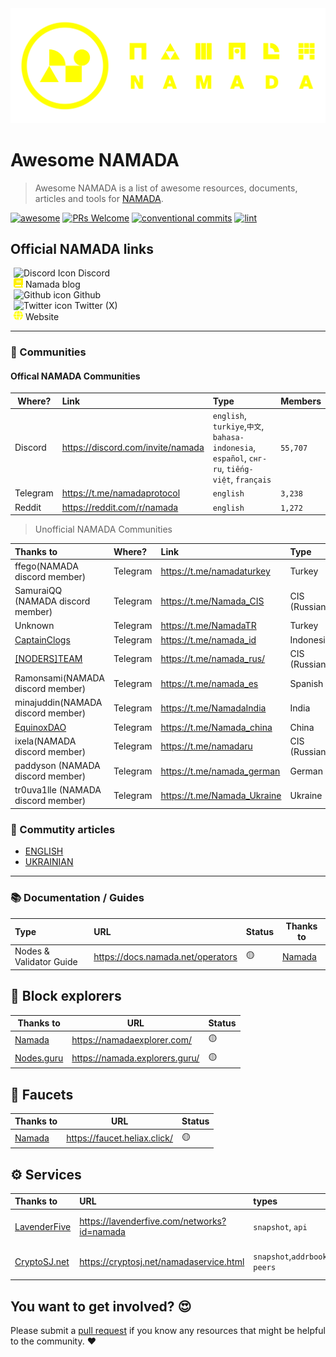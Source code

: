 <picture class="banner-logo-container">
  <source media="(prefers-color-scheme: dark)" srcset="./assets/logo_namada_for_dark_mode.svg">
  <source media="(prefers-color-scheme: light)" srcset="./assets/logo_namada_for_light_mode.svg">
  <img alt="namada_logo_banner" src="./assets/logo_namada_for_dark_mode.svg" id="banner-logo">
</picture>

# Awesome NAMADA

> Awesome NAMADA is a list of awesome resources, documents, articles and tools for [NAMADA](https://namada.net).

[![awesome](https://cdn.rawgit.com/sindresorhus/awesome/d7305f38d29fed78fa85652e3a63e154dd8e8829/media/badge.svg?style=for-the-badge)](https://github.com/anoma/namada-awesome)
[![PRs Welcome](https://img.shields.io/badge/PRs-welcome-brightgreen.svg?style=for-the-badge)](https://makeapullrequest.com)
[![conventional commits](https://img.shields.io/badge/Conventional%20Commits-1.0.0-yellow.svg?style=for-the-badge&logo=conventionalcommits)](https://conventionalcommits.org)
[![lint](https://img.shields.io/github/actions/workflow/status/mellifera-labs/namada-awesome/lint.yml?label=Lint&style=for-the-badge&logo=github)](https://github.com/mellifera-labs/namada-awesome/actions/workflows/lint.yml)

## Official NAMADA links

<div>
  <a href="https://discord.com/invite/namada" style="text-decoration: none; margin-left: 5px; display: inline-block;">
    <picture>
      <source media="(prefers-color-scheme: dark)" srcset="https://cdn.simpleicons.org/discord/yellow">
      <source media="(prefers-color-scheme: light)" srcset="https://cdn.simpleicons.org/discord/black">
      <img height="15" width="15" alt="Discord Icon" src="https://cdn.simpleicons.org/discord/yellow">
    </picture> Discord
  </a>
</div>

<div>
  <a href="https://namada.net/blog" style="text-decoration: none; margin-left: 5px; display: inline-block;">
    <picture>
      <source media="(prefers-color-scheme: dark)" srcset="./assets/blog-yellow.svg">
      <source media="(prefers-color-scheme: light)" srcset="./assets/blog-black.svg">
      <img height="15" width="15" alt="Medium icon" src="./assets/blog-yellow.svg">
    </picture> Namada blog
  </a>
</div>

<div>
  <a href="https://github.com/anoma/namada" style="text-decoration: none; margin-left: 5px; display: inline-block;">
    <picture>
      <source media="(prefers-color-scheme: dark)" srcset="https://cdn.simpleicons.org/github/yellow">
      <source media="(prefers-color-scheme: light)" srcset="https://cdn.simpleicons.org/github/black">
      <img height="15" width="15" alt="Github icon" src="https://cdn.simpleicons.org/github/yellow">
    </picture> Github
  </a>
</div>

<div>
  <a href="https://twitter.com/namada" style="text-decoration: none; margin-left: 5px; display: inline-block;">
    <picture>
      <source media="(prefers-color-scheme: dark)" srcset="https://cdn.simpleicons.org/x/yellow">
      <source media="(prefers-color-scheme: light)" srcset="https://cdn.simpleicons.org/x/black">
      <img height="15" width="15" alt="Twitter icon" src="https://cdn.simpleicons.org/x/yellow">
    </picture> Twitter (X)
  </a>
</div>

<div>
  <a href="https://namada.net" style="text-decoration: none; margin-left: 5px; display: inline-block;">
    <picture>
      <source media="(prefers-color-scheme: dark)" srcset="./assets/globe-yellow.svg">
      <source media="(prefers-color-scheme: light)" srcset="./assets/globe-black.svg">
      <img height="15" width="15" alt="Website icon" src="./assets/globe-yellow.svg">
    </picture>  Website
  </a>
</div>

---

### 🤝 Communities

#### **Offical NAMADA Communities**

| Where?   | Link                                | Type                                                                                           | Members                      |
| -------- |:----------------------------------- |:---------------------------------------------------------------------------------------------- |:---------------------------- |
| Discord  | <https://discord.com/invite/namada> | `english`, `turkiye`,`中文`, `bahasa-indonesia`, `español`, `снг-ru`, `tiếng-việt`, `français` | <!--members_count-->`55,707` |
| Telegram | <https://t.me/namadaprotocol>       | `english`                                                                                      | <!--members_count-->`3,238`  |
| Reddit   | <https://reddit.com/r/namada>       | `english`                                                                                      | <!--members_count-->`1,272`  |
  
> Unofficial NAMADA Communities

| Thanks to                                        | Where?   | Link                          | Type          | Members                  |
|:------------------------------------------------ |:-------- |:----------------------------- |:------------- |:------------------------ |
| ffego(NAMADA discord member)                     | Telegram | <https://t.me/namadaturkey>   | Turkey        | <!--members_count-->`Unknown` |
| SamuraiQQ  (NAMADA discord member)               | Telegram | <https://t.me/Namada_CIS>     | CIS (Russian) | <!--members_count-->`Unknown` |
| Unknown                                          | Telegram | <https://t.me/NamadaTR>       | Turkey        | <!--members_count-->`Unknown` |
| [CaptainClogs](https://twitter.com/captainclogs) | Telegram | <https://t.me/namada_id>      | Indonesia     | <!--members_count-->`Unknown` |
| [[NODERS]TEAM](https://noders.team/)             | Telegram | <https://t.me/namada_rus/>    | CIS (Russian) | <!--members_count-->`Unknown` |
| Ramonsami(NAMADA discord member)                 | Telegram | <https://t.me/namada_es>      | Spanish       | <!--members_count-->`Unknown` |
| minajuddin(NAMADA discord member)                | Telegram | <https://t.me/NamadaIndia>    | India         | <!--members_count-->`Unknown` |
| [EquinoxDAO](https://www.equinoxdao.xyz)         | Telegram | <https://t.me/Namada_china>   | China         | <!--members_count-->`Unknown` |
| ixela(NAMADA discord member)                     | Telegram | <https://t.me/namadaru>       | CIS (Russian) | <!--members_count-->`Unknown` |
| paddyson (NAMADA discord member)                 | Telegram | <https://t.me/namada_german>  | German        | <!--members_count-->`Unknown` |
| tr0uva1lle (NAMADA discord member)               | Telegram | <https://t.me/Namada_Ukraine> | Ukraine       | <!--members_count-->`Unknown` |

### 📰 Commutity articles

- [ENGLISH](./articles/ENGLISH.md)
- [UKRAINIAN](./articles/UKRAINIAN.md)

---

### 📚 Documentation / Guides

| Type                    | URL                                 | Status | Thanks to                    |
|:----------------------- |:----------------------------------- | ------ | ---------------------------- |
| Nodes & Validator Guide | <https://docs.namada.net/operators> | 🟡     | [Namada](https://namada.net) |

## 🔭 Block explorers

| Thanks to  | URL                              | Status |
| ---------- | -------------------------------- | ------ |
| [Namada](https://namada.net)     | <https://namadaexplorer.com/>    | 🟡     |
| [Nodes.guru](https://nodes.guru/) | <https://namada.explorers.guru/> | 🟡     |

## 🚰 Faucets

| Thanks to | URL                            | Status |
| --------- | ------------------------------ | ------ |
| [Namada](https://namada.net)    | <https://faucet.heliax.click/> | 🟡     |

## ⚙️ Services

| Thanks to                                 | URL                                           | types                                         | network                                               | Status |
|:----------------------------------------- |:--------------------------------------------- |:--------------------------------------------- |:----------------------------------------------------- |:------ |
| [LavenderFive](https://lavenderfive.com/) | <https://lavenderfive.com/networks?id=namada> | `snapshot`, `api`                             | [current public testnet](https://namadaexplorer.com/) | 🟡     |
| [CryptoSJ.net](https://cryptosj.net/)     | <https://cryptosj.net/namadaservice.html>     | `snapshot`,`addrbook`,`rpc`,`genesis` `peers` | [current public testnet](https://namadaexplorer.com/) | 🟡     |

## You want to get involved? 😍

Please submit a [pull request](https://github.com/MELLIFERA-Labs/namada-awesome/pulls) if you know any resources that might be helpful to the community. ❤️
